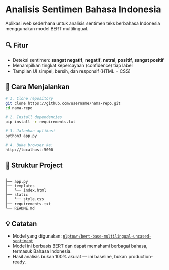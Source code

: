 # Analisis Sentimen Bahasa Indonesia

Aplikasi web sederhana untuk analisis sentimen teks berbahasa Indonesia menggunakan model BERT multilingual.

## 🔍 Fitur
- Deteksi sentimen: **sangat negatif**, **negatif**, **netral**, **positif**, **sangat positif**
- Menampilkan tingkat kepercayaan (confidence) tiap label
- Tampilan UI simpel, bersih, dan responsif (HTML + CSS)

## 🚀 Cara Menjalankan

```bash
# 1. Clone repository
git clone https://github.com/username/nama-repo.git
cd nama-repo

# 2. Install dependencies
pip install -r requirements.txt

# 3. Jalankan aplikasi
python3 app.py

# 4. Buka browser ke:
http://localhost:5000
```

## 📁 Struktur Project

```
.
├── app.py
├── templates
│   └── index.html
├── static
│   └── style.css
├── requirements.txt
└── README.md
```

## 💡 Catatan

- Model yang digunakan: [`nlptown/bert-base-multilingual-uncased-sentiment`](https://huggingface.co/nlptown/bert-base-multilingual-uncased-sentiment)
- Model ini berbasis BERT dan dapat memahami berbagai bahasa, termasuk Bahasa Indonesia.
- Hasil analisis bukan 100% akurat — ini baseline, bukan production-ready.

